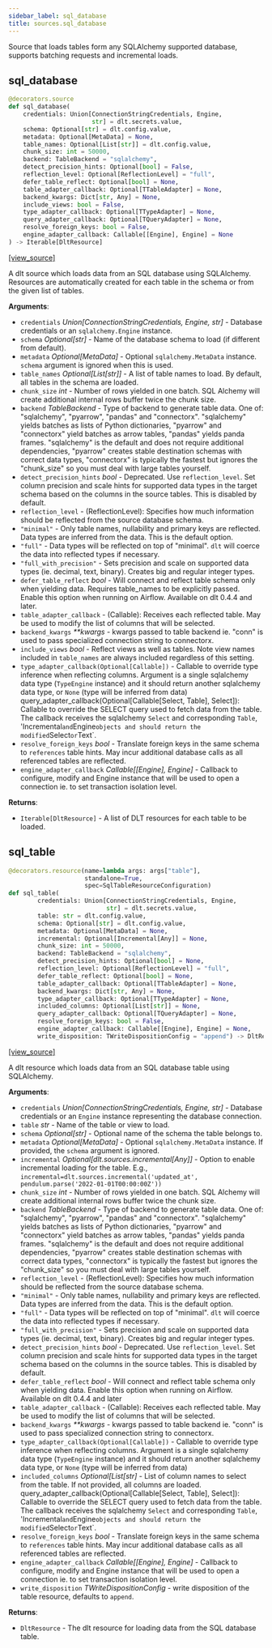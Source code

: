 ```yaml
---
sidebar_label: sql_database
title: sources.sql_database
---
```


Source that loads tables form any SQLAlchemy supported database, supports batching requests and incremental loads.

## sql\_database

```python
@decorators.source
def sql_database(
    credentials: Union[ConnectionStringCredentials, Engine,
                       str] = dlt.secrets.value,
    schema: Optional[str] = dlt.config.value,
    metadata: Optional[MetaData] = None,
    table_names: Optional[List[str]] = dlt.config.value,
    chunk_size: int = 50000,
    backend: TableBackend = "sqlalchemy",
    detect_precision_hints: Optional[bool] = False,
    reflection_level: Optional[ReflectionLevel] = "full",
    defer_table_reflect: Optional[bool] = None,
    table_adapter_callback: Optional[TTableAdapter] = None,
    backend_kwargs: Dict[str, Any] = None,
    include_views: bool = False,
    type_adapter_callback: Optional[TTypeAdapter] = None,
    query_adapter_callback: Optional[TQueryAdapter] = None,
    resolve_foreign_keys: bool = False,
    engine_adapter_callback: Callable[[Engine], Engine] = None
) -> Iterable[DltResource]
```

[[view_source]](https://github.com/dlt-hub/dlt/blob/f0690715274590fc4cacf1165e3661aaa7af1c15/dlt/sources/sql_database/__init__.py#L31)

A dlt source which loads data from an SQL database using SQLAlchemy.
Resources are automatically created for each table in the schema or from the given list of tables.

**Arguments**:

- `credentials` _Union[ConnectionStringCredentials, Engine, str]_ - Database credentials or an `sqlalchemy.Engine` instance.
- `schema` _Optional[str]_ - Name of the database schema to load (if different from default).
- `metadata` _Optional[MetaData]_ - Optional `sqlalchemy.MetaData` instance. `schema` argument is ignored when this is used.
- `table_names` _Optional[List[str]]_ - A list of table names to load. By default, all tables in the schema are loaded.
- `chunk_size` _int_ - Number of rows yielded in one batch. SQL Alchemy will create additional internal rows buffer twice the chunk size.
- `backend` _TableBackend_ - Type of backend to generate table data. One of: "sqlalchemy", "pyarrow", "pandas" and "connectorx".
  "sqlalchemy" yields batches as lists of Python dictionaries, "pyarrow" and "connectorx" yield batches as arrow tables, "pandas" yields panda frames.
  "sqlalchemy" is the default and does not require additional dependencies, "pyarrow" creates stable destination schemas with correct data types,
  "connectorx" is typically the fastest but ignores the "chunk_size" so you must deal with large tables yourself.
- `detect_precision_hints` _bool_ - Deprecated. Use `reflection_level`. Set column precision and scale hints for supported data types in the target schema based on the columns in the source tables.
  This is disabled by default.
- `reflection_level` - (ReflectionLevel): Specifies how much information should be reflected from the source database schema.
- `"minimal"` - Only table names, nullability and primary keys are reflected. Data types are inferred from the data. This is the default option.
- `"full"` - Data types will be reflected on top of "minimal". `dlt` will coerce the data into reflected types if necessary.
- `"full_with_precision"` - Sets precision and scale on supported data types (ie. decimal, text, binary). Creates big and regular integer types.
- `defer_table_reflect` _bool_ - Will connect and reflect table schema only when yielding data. Requires table_names to be explicitly passed.
  Enable this option when running on Airflow. Available on dlt 0.4.4 and later.
- `table_adapter_callback` - (Callable): Receives each reflected table. May be used to modify the list of columns that will be selected.
- `backend_kwargs` _**kwargs_ - kwargs passed to table backend ie. "conn" is used to pass specialized connection string to connectorx.
- `include_views` _bool_ - Reflect views as well as tables. Note view names included in `table_names` are always included regardless of this setting.
- `type_adapter_callback(Optional[Callable])` - Callable to override type inference when reflecting columns.
  Argument is a single sqlalchemy data type (`TypeEngine` instance) and it should return another sqlalchemy data type, or `None` (type will be inferred from data)
  query_adapter_callback(Optional[Callable[Select, Table], Select]): Callable to override the SELECT query used to fetch data from the table.
  The callback receives the sqlalchemy `Select` and corresponding `Table`, 'Incremental` and `Engine` objects and should return the modified `Select` or `Text`.
- `resolve_foreign_keys` _bool_ - Translate foreign keys in the same schema to `references` table hints.
  May incur additional database calls as all referenced tables are reflected.
- `engine_adapter_callback` _Callable[[Engine], Engine]_ - Callback to configure, modify and Engine instance that will be used to open a connection ie. to
  set transaction isolation level.
  

**Returns**:

- `Iterable[DltResource]` - A list of DLT resources for each table to be loaded.

## sql\_table

```python
@decorators.resource(name=lambda args: args["table"],
                     standalone=True,
                     spec=SqlTableResourceConfiguration)
def sql_table(
        credentials: Union[ConnectionStringCredentials, Engine,
                           str] = dlt.secrets.value,
        table: str = dlt.config.value,
        schema: Optional[str] = dlt.config.value,
        metadata: Optional[MetaData] = None,
        incremental: Optional[Incremental[Any]] = None,
        chunk_size: int = 50000,
        backend: TableBackend = "sqlalchemy",
        detect_precision_hints: Optional[bool] = None,
        reflection_level: Optional[ReflectionLevel] = "full",
        defer_table_reflect: Optional[bool] = None,
        table_adapter_callback: Optional[TTableAdapter] = None,
        backend_kwargs: Dict[str, Any] = None,
        type_adapter_callback: Optional[TTypeAdapter] = None,
        included_columns: Optional[List[str]] = None,
        query_adapter_callback: Optional[TQueryAdapter] = None,
        resolve_foreign_keys: bool = False,
        engine_adapter_callback: Callable[[Engine], Engine] = None,
        write_disposition: TWriteDispositionConfig = "append") -> DltResource
```

[[view_source]](https://github.com/dlt-hub/dlt/blob/f0690715274590fc4cacf1165e3661aaa7af1c15/dlt/sources/sql_database/__init__.py#L143)

A dlt resource which loads data from an SQL database table using SQLAlchemy.

**Arguments**:

- `credentials` _Union[ConnectionStringCredentials, Engine, str]_ - Database credentials or an `Engine` instance representing the database connection.
- `table` _str_ - Name of the table or view to load.
- `schema` _Optional[str]_ - Optional name of the schema the table belongs to.
- `metadata` _Optional[MetaData]_ - Optional `sqlalchemy.MetaData` instance. If provided, the `schema` argument is ignored.
- `incremental` _Optional[dlt.sources.incremental[Any]]_ - Option to enable incremental loading for the table.
  E.g., `incremental=dlt.sources.incremental('updated_at', pendulum.parse('2022-01-01T00:00:00Z'))`
- `chunk_size` _int_ - Number of rows yielded in one batch. SQL Alchemy will create additional internal rows buffer twice the chunk size.
- `backend` _TableBackend_ - Type of backend to generate table data. One of: "sqlalchemy", "pyarrow", "pandas" and "connectorx".
  "sqlalchemy" yields batches as lists of Python dictionaries, "pyarrow" and "connectorx" yield batches as arrow tables, "pandas" yields panda frames.
  "sqlalchemy" is the default and does not require additional dependencies, "pyarrow" creates stable destination schemas with correct data types,
  "connectorx" is typically the fastest but ignores the "chunk_size" so you must deal with large tables yourself.
- `reflection_level` - (ReflectionLevel): Specifies how much information should be reflected from the source database schema.
- `"minimal"` - Only table names, nullability and primary keys are reflected. Data types are inferred from the data. This is the default option.
- `"full"` - Data types will be reflected on top of "minimal". `dlt` will coerce the data into reflected types if necessary.
- `"full_with_precision"` - Sets precision and scale on supported data types (ie. decimal, text, binary). Creates big and regular integer types.
- `detect_precision_hints` _bool_ - Deprecated. Use `reflection_level`. Set column precision and scale hints for supported data types in the target schema based on the columns in the source tables.
  This is disabled by default.
- `defer_table_reflect` _bool_ - Will connect and reflect table schema only when yielding data. Enable this option when running on Airflow. Available
  on dlt 0.4.4 and later
- `table_adapter_callback` - (Callable): Receives each reflected table. May be used to modify the list of columns that will be selected.
- `backend_kwargs` _**kwargs_ - kwargs passed to table backend ie. "conn" is used to pass specialized connection string to connectorx.
- `type_adapter_callback(Optional[Callable])` - Callable to override type inference when reflecting columns.
  Argument is a single sqlalchemy data type (`TypeEngine` instance) and it should return another sqlalchemy data type, or `None` (type will be inferred from data)
- `included_columns` _Optional[List[str]_ - List of column names to select from the table. If not provided, all columns are loaded.
  query_adapter_callback(Optional[Callable[Select, Table], Select]): Callable to override the SELECT query used to fetch data from the table.
  The callback receives the sqlalchemy `Select` and corresponding `Table`, 'Incremental` and `Engine` objects and should return the modified `Select` or `Text`.
- `resolve_foreign_keys` _bool_ - Translate foreign keys in the same schema to `references` table hints.
  May incur additional database calls as all referenced tables are reflected.
- `engine_adapter_callback` _Callable[[Engine], Engine]_ - Callback to configure, modify and Engine instance that will be used to open a connection ie. to
  set transaction isolation level.
- `write_disposition` _TWriteDispositionConfig_ - write disposition of the table resource, defaults to `append`.
  

**Returns**:

- `DltResource` - The dlt resource for loading data from the SQL database table.

